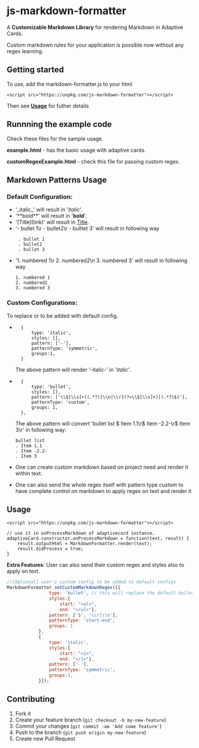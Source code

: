 # js-markdown-formatter

A **Customizable Markdown Library** for rendering Markdown in Adaptive Cards.

Custom markdown rules for your application is possible now without any regex learning. 

## Getting started

To use, add the markdown-formatter.js to your html
```
<script src="https://unpkg.com/js-markdown-formatter"></script>
```
Then see **[Usage](#Usage)** for futher details

## Runnning the example code

Check these files for the sample usage.

**example.html** - has the basic usage with adaptive cards.
 
**customRegexExample.html** - check this file for passing custom regex.

## Markdown Patterns Usage

### Default Configuration:

* '\_italic_' will result in '_italic_'.
* '\*\*bold**' will result in '**bold**'.
* '\[Title](link)' will result in [Title](link).
* '- bullet 1\r - bullet2\r - bulltet 3' will result in following way
   ```
    . bullet 1 
    . bullet2
    . bullet 3
    ```
* '1\. numbered 1\r 2. numbered2\n 3. numbered 3' will result in following way
    ```
    1. numbered 1 
    2. numbered2
    3. numbered 3
    ```

### Custom Configurations:
To replace or to be added with default config.
   
*       {
            type: 'italic',
    		styles: [],
    		pattern: ['-'],
    		patternType: 'symmetric',
    		groups:1,
        }
	
    The above pattern will render '\-italic-' in '_italic_'.

*       {
    		type: 'bullet',
    		styles: [],
    		pattern: ['\\$[\\s]+((.*?)[\\n|\\r](?=\\$[\\s]+)|(.*?)$)'],
    		patternType: 'custom',
    		groups: 1,
    	},

    The above pattern will convert 'bullet list $ Item 1.1\r$ Item -2.2-\r$ Item 3\r' in following way: 
    
    ```
    bullet list
    . Item 1.1
    . Item -2.2-
    . Item 3
    ```
    
*   One can create custom markdown based on project need and render it within text.

*   One can also send the whole regex itself with pattern type _custom_ to have complete control on markdown to apply regex on text and render it
     
## Usage

```
<script src="https://unpkg.com/js-markdown-formatter"></script>

// use it in onProcessMarkdown of adaptivecard instance.
adaptiveCard.constructor.onProcessMarkdown = function(text, result) {
	result.outputHtml = MarkdownFormatter.render(text);
	result.didProcess = true;
}
```

**Extra Features**: User can also send their custom regex and styles also to apply on text.
```js
//[Optional] user's custom config to be added to default configs
MarkdownFormatter.setCustomMarkdownRegex([{
                type: 'bullet', // this will replace the default bullet config with user specified config.
                styles:{
                    start: "<ul>",
                    end: "</ul>"},
                pattern: ['$', '\\r|\\n'],
                patternType: 'start-end',
                groups: 1
            },
            {
                type: 'italic',
                styles:{
                    start: "<i>",
                    end: "</i>"},
                pattern: ['-'],
                patternType: 'symmetric',
                groups:1,
            }]);

```

## Contributing

1. Fork it
2. Create your feature branch (`git checkout -b my-new-feature`)
3. Commit your changes (`git commit -am 'Add some feature'`)
4. Push to the branch (`git push origin my-new-feature`)
5. Create new Pull Request
